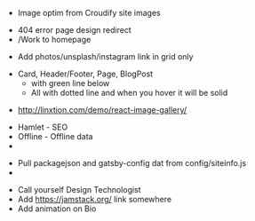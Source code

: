 <!-------------
-------P1------
--------------->

- Image optim from Croudify site images

<!-------------
-------P2------
--------------->
<!-- ---------- URL redirect ------------- -->
- 404 error page design redirect
- /Work to homepage

<!-- ---------- Photo-Grid ------------- -->
- Add photos/unsplash/instagram link in grid only


<!-- ---------- a tag style ------------- -->
- Card, Header/Footer, Page, BlogPost
  - <ATag /> with green line below
  - All <a /> with dotted line and when you hover it will be solid

<!-------------
-------P3------
--------------->

<!-- ---------- Photos ------------- -->
- http://linxtion.com/demo/react-image-gallery/ 

<!-- ---------- Gatsby Plugin ------------- -->
- Hamlet - SEO
- Offline - Offline data
- 
<!-- ---------- One source of truth ------------- -->
- Pull packagejson and gatsby-config dat from config/siteinfo.js
- 


<!-- ---------- Other Ideas ------------- -->
- Call yourself Design Technologist
- Add https://jamstack.org/ link somewhere
- Add animation on Bio